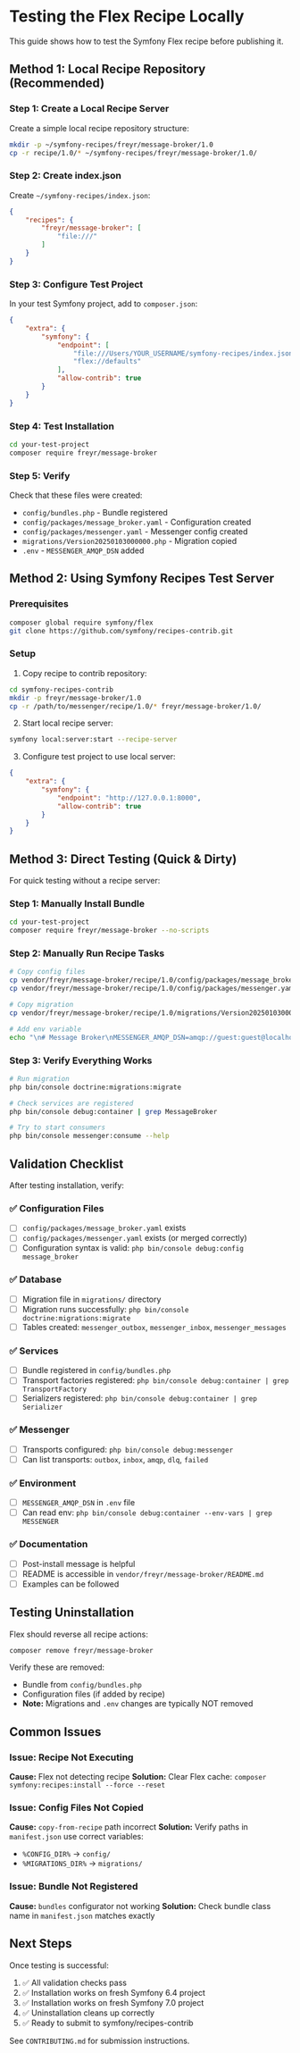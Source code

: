 # Testing the Flex Recipe Locally

This guide shows how to test the Symfony Flex recipe before publishing it.

## Method 1: Local Recipe Repository (Recommended)

### Step 1: Create a Local Recipe Server

Create a simple local recipe repository structure:

```bash
mkdir -p ~/symfony-recipes/freyr/message-broker/1.0
cp -r recipe/1.0/* ~/symfony-recipes/freyr/message-broker/1.0/
```

### Step 2: Create index.json

Create `~/symfony-recipes/index.json`:

```json
{
    "recipes": {
        "freyr/message-broker": [
            "file:///"
        ]
    }
}
```

### Step 3: Configure Test Project

In your test Symfony project, add to `composer.json`:

```json
{
    "extra": {
        "symfony": {
            "endpoint": [
                "file:///Users/YOUR_USERNAME/symfony-recipes/index.json",
                "flex://defaults"
            ],
            "allow-contrib": true
        }
    }
}
```

### Step 4: Test Installation

```bash
cd your-test-project
composer require freyr/message-broker
```

### Step 5: Verify

Check that these files were created:
- `config/bundles.php` - Bundle registered
- `config/packages/message_broker.yaml` - Configuration created
- `config/packages/messenger.yaml` - Messenger config created
- `migrations/Version20250103000000.php` - Migration copied
- `.env` - `MESSENGER_AMQP_DSN` added

## Method 2: Using Symfony Recipes Test Server

### Prerequisites

```bash
composer global require symfony/flex
git clone https://github.com/symfony/recipes-contrib.git
```

### Setup

1. Copy recipe to contrib repository:

```bash
cd symfony-recipes-contrib
mkdir -p freyr/message-broker/1.0
cp -r /path/to/messenger/recipe/1.0/* freyr/message-broker/1.0/
```

2. Start local recipe server:

```bash
symfony local:server:start --recipe-server
```

3. Configure test project to use local server:

```json
{
    "extra": {
        "symfony": {
            "endpoint": "http://127.0.0.1:8000",
            "allow-contrib": true
        }
    }
}
```

## Method 3: Direct Testing (Quick & Dirty)

For quick testing without a recipe server:

### Step 1: Manually Install Bundle

```bash
cd your-test-project
composer require freyr/message-broker --no-scripts
```

### Step 2: Manually Run Recipe Tasks

```bash
# Copy config files
cp vendor/freyr/message-broker/recipe/1.0/config/packages/message_broker.yaml config/packages/
cp vendor/freyr/message-broker/recipe/1.0/config/packages/messenger.yaml config/packages/

# Copy migration
cp vendor/freyr/message-broker/recipe/1.0/migrations/Version20250103000000.php migrations/

# Add env variable
echo "\n# Message Broker\nMESSENGER_AMQP_DSN=amqp://guest:guest@localhost:5672/%2f" >> .env
```

### Step 3: Verify Everything Works

```bash
# Run migration
php bin/console doctrine:migrations:migrate

# Check services are registered
php bin/console debug:container | grep MessageBroker

# Try to start consumers
php bin/console messenger:consume --help
```

## Validation Checklist

After testing installation, verify:

### ✅ Configuration Files

- [ ] `config/packages/message_broker.yaml` exists
- [ ] `config/packages/messenger.yaml` exists (or merged correctly)
- [ ] Configuration syntax is valid: `php bin/console debug:config message_broker`

### ✅ Database

- [ ] Migration file in `migrations/` directory
- [ ] Migration runs successfully: `php bin/console doctrine:migrations:migrate`
- [ ] Tables created: `messenger_outbox`, `messenger_inbox`, `messenger_messages`

### ✅ Services

- [ ] Bundle registered in `config/bundles.php`
- [ ] Transport factories registered: `php bin/console debug:container | grep TransportFactory`
- [ ] Serializers registered: `php bin/console debug:container | grep Serializer`

### ✅ Messenger

- [ ] Transports configured: `php bin/console debug:messenger`
- [ ] Can list transports: `outbox`, `inbox`, `amqp`, `dlq`, `failed`

### ✅ Environment

- [ ] `MESSENGER_AMQP_DSN` in `.env` file
- [ ] Can read env: `php bin/console debug:container --env-vars | grep MESSENGER`

### ✅ Documentation

- [ ] Post-install message is helpful
- [ ] README is accessible in `vendor/freyr/message-broker/README.md`
- [ ] Examples can be followed

## Testing Uninstallation

Flex should reverse all recipe actions:

```bash
composer remove freyr/message-broker
```

Verify these are removed:
- Bundle from `config/bundles.php`
- Configuration files (if added by recipe)
- **Note:** Migrations and `.env` changes are typically NOT removed

## Common Issues

### Issue: Recipe Not Executing

**Cause:** Flex not detecting recipe
**Solution:** Clear Flex cache: `composer symfony:recipes:install --force --reset`

### Issue: Config Files Not Copied

**Cause:** `copy-from-recipe` path incorrect
**Solution:** Verify paths in `manifest.json` use correct variables:
- `%CONFIG_DIR%` → `config/`
- `%MIGRATIONS_DIR%` → `migrations/`

### Issue: Bundle Not Registered

**Cause:** `bundles` configurator not working
**Solution:** Check bundle class name in `manifest.json` matches exactly

## Next Steps

Once testing is successful:

1. ✅ All validation checks pass
2. ✅ Installation works on fresh Symfony 6.4 project
3. ✅ Installation works on fresh Symfony 7.0 project
4. ✅ Uninstallation cleans up correctly
5. ✅ Ready to submit to symfony/recipes-contrib

See `CONTRIBUTING.md` for submission instructions.

